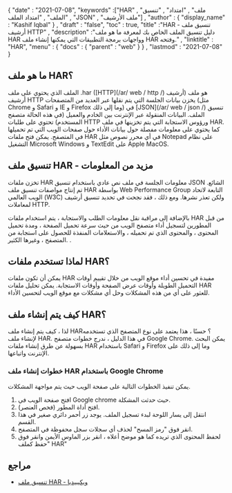 {
  "date" : "2021-07-08",
  "keywords" :["HAR" , "ملف" , "امتداد" , "تنسيق الملف" , "امتداد الملف" , "JSON" , "ملف الأرشيف"] ,
  "author" : {
    "display_name" : "Kashif Iqbal"
} ,
  "draft" : "false",
  "toc" : true,
  "title" :"HAR - تنسيق ملف أرشيف HTTP" ,
  "description" :"دليل تنسيق الملف الخاص بك لمعرفة ما هو ملف HAR وواجهات برمجة التطبيقات التي يمكنها إنشاء ملف HAR وفتحه." ,
  "linktitle" : "HAR",
  "menu" : {
    "docs" : {
      "parent" : "web"
}
} ,
  "lastmod" : "2021-07-08"
}

## ما هو ملف HAR؟

الملف الذي يحتوي على ملف .har ([HTTP](/ar/ web / http /) أرشيف) هو ملف أرشيف HTTP يخزن بيانات الجلسة التي يتم نقلها عبر العديد من المتصفحات (مثل Chrome و Safari و IE و Firefox وما إلى ذلك) في [JSON](/ar/ web / json /) تنسيق الملف. البيانات المنقولة عبر الإنترنت بين الخادم والعميل (في هذه الحالة متصفح المستخدم) تحتوي على طلبات HTTP ورؤوس الاستجابة التي يتم تخزينها في ملف HAR. كما يحتوي على معلومات مفصلة حول بيانات الأداء حول صفحات الويب التي تم تحميلها في المتصفح. يمكن فتح ملفات HAR في أي محرر نصوص مثل Notepad على نظام التشغيل Microsoft Windows و TextEdit على Apple MacOS.

## تنسيق ملف HAR - مزيد من المعلومات

تخزن ملفات HAR معلومات الجلسة في ملف نص عادي باستخدام تنسيق JSON الشائع. تم إنتاج مواصفات تنسيق ملف HAR بواسطة Web Performance Group التابعة لاتحاد الويب العالمي (W3C) ولكن تعذر نشرها. ومع ذلك ، فقد نجحت في تحديد تنسيق أرشيف لمعاملات HTTP.

بالإضافة إلى مراقبة نقل معلومات الطلب والاستجابة ، يتم استخدام ملفات HAR من قبل المطورين لتسجيل أداء متصفح الويب من حيث سرعة تحميل الصفحة ، ومدة تحميل المحتوى ، والمحتوى الذي تم تحميله ، والاستعلامات المنفذة للحصول على استجابة من المتصفح ، وغيرها الكثير. .

## لماذا تستخدم ملفات HAR؟

يمكن أن تكون ملفات HAR مفيدة في تحسين أداء موقع الويب من خلال تقييم أوقات التحميل الطويلة وأوقات عرض الصفحة وأوقات الاستجابة. يمكن تحليل ملفات HAR للعثور على أي من هذه المشكلات وحل أي مشكلات مع موقع الويب لتحسين الأداء.

## كيف يتم إنشاء ملف HAR؟

لذا ، كيف يتم إنشاء ملف HAR؟ حسنًا ، هذا يعتمد على نوع المتصفح الذي تستخدمه لإنشاء ملف HAR. في هذا الدليل ، ندرج خطوات متصفح Google Chrome. يمكن البحث بسهولة عن طرق إنشاء ملفات HAR باستخدام Safari و Firefox وما إلى ذلك على الإنترنت واتباعها.

### خطوات إنشاء ملف HAR باستخدام Google Chrome

يمكن تنفيذ الخطوات التالية على صفحة الويب حيث يتم مواجهة المشكلات.

1. افتح صفحة الويب في Google chrome حيث حدثت المشكلة.
1. افتح أداة المطور (فحص العنصر).
1. انتقل إلى يسار اللوحة لبدء تسجيل الملف. يوجد زر أحمر دائري صغير في هذا القسم.
1. انقر فوق "رمز المسح" لحذف أي سجلات سجل محفوظة في المتصفح.
1. لحفظ المحتوى الذي تريده كما هو موضح أعلاه ، انقر بزر الماوس الأيمن وانقر فوق "حفظ كملف HAR"

## مراجع

* [تنسيق ملف HAR - ويكيبيديا](https://en.wikipedia.org/wiki/HAR_ (file_format))

